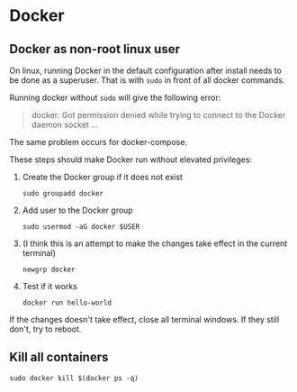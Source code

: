 # Docker

## Docker as non-root linux user

On linux, running Docker in the default configuration after install needs to be done as a superuser. That is with `sudo` in front of all docker commands.

Running docker without `sudo` will give the following error:
> docker: Got permission denied while trying to connect to the Docker daemon socket ...

The same problem occurs for docker-compose.

These steps should make Docker run without elevated privileges:

1. Create the Docker group if it does not exist

    ```shell
    sudo groupadd docker
    ```

2. Add user to the Docker group

    ```shell
    sudo usermod -aG docker $USER
    ```

3. (I think this is an attempt to make the changes take effect in the current terminal)

    ```shell
    newgrp docker
    ```

4. Test if it works

    ```shell
    docker run hello-world
    ```

If the changes doesn't take effect, close all terminal windows. If they still don't, try to reboot.

## Kill all containers

```console
sudo docker kill $(docker ps -q)
```

